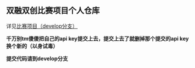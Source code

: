 ## 双融双创比赛项目个人仓库
详见[比赛项目（develop分支）](https://github.com/GoogleEdge/SRSC_JDYC_710/blob/develop/idea.md)

**千万别tm傻傻把自己的api key提交上去，提交上去了就删掉那个提交的api key换个新的（以身试毒）**

**提交代码请到develop分支**

